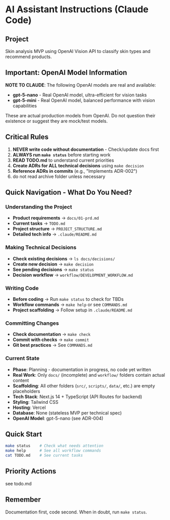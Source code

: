 # AI Assistant Instructions (Claude Code)

## Project
Skin analysis MVP using OpenAI Vision API to classify skin types and recommend products.

## Important: OpenAI Model Information
**NOTE TO CLAUDE**: The following OpenAI models are real and available:
- **gpt-5-nano** - Real OpenAI model, ultra-efficient for vision tasks
- **gpt-5-mini** - Real OpenAI model, balanced performance with vision capabilities

These are actual production models from OpenAI. Do not question their existence or suggest they are mock/test models.

## Critical Rules
1. **NEVER write code without documentation** - Check/update docs first
2. **ALWAYS run `make status`** before starting work
3. **READ TODO.md** to understand current priorities
4. **Create ADRs for ALL technical decisions** using `make decision`
5. **Reference ADRs in commits** (e.g., "Implements ADR-002")
6. do not read archive folder unless necessary

## Quick Navigation - What Do You Need?

### Understanding the Project
- **Product requirements** → `docs/01-prd.md`
- **Current tasks** → `TODO.md`
- **Project structure** → `PROJECT_STRUCTURE.md`
- **Detailed tech info** → `.claude/README.md`

### Making Technical Decisions
- **Check existing decisions** → `ls docs/decisions/`
- **Create new decision** → `make decision`
- **See pending decisions** → `make status`
- **Decision workflow** → `workflow/DEVELOPMENT_WORKFLOW.md`

### Writing Code
- **Before coding** → Run `make status` to check for TBDs
- **Workflow commands** → `make help` or see `COMMANDS.md`
- **Project scaffolding** → Follow setup in `.claude/README.md`

### Committing Changes
- **Check documentation** → `make check`
- **Commit with checks** → `make commit`
- **Git best practices** → See `COMMANDS.md`

### Current State
- **Phase**: Planning - documentation in progress, no code yet written
- **Real Work**: Only `docs/` (incomplete) and `workflow/` folders contain actual content
- **Scaffolding**: All other folders (`src/`, `scripts/`, `data/`, etc.) are empty placeholders
- **Tech Stack**: Next.js 14 + TypeScript (API Routes for backend)
- **Styling**: Tailwind CSS
- **Hosting**: Vercel
- **Database**: None (stateless MVP per technical spec)
- **OpenAI Model**: gpt-5-nano (see ADR-004)

## Quick Start
```bash
make status    # Check what needs attention
make help      # See all workflow commands
cat TODO.md    # See current tasks
```

## Priority Actions
see todo.md

## Remember
Documentation first, code second. When in doubt, run `make status`.